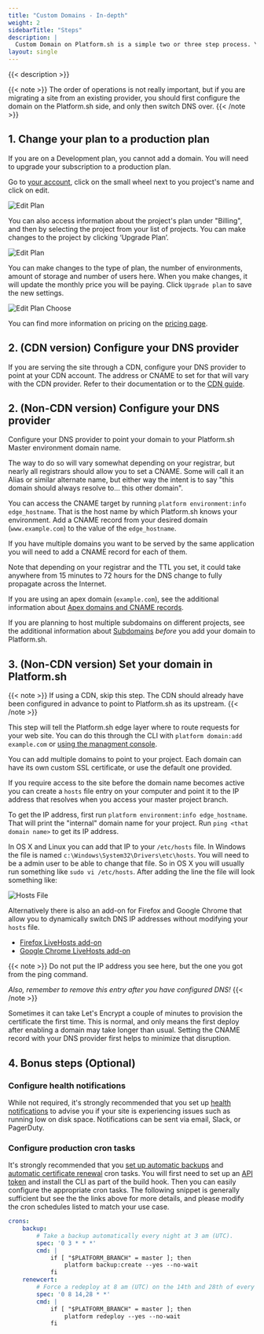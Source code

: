```yaml
---
title: "Custom Domains - In-depth"
weight: 2
sidebarTitle: "Steps"
description: |
  Custom Domain on Platform.sh is a simple two or three step process. You can either use the Platform.sh management console or the CLI to configure your project for production. Once you have gone through it once the whole process usually takes a couple of minutes.
layout: single
---
```


{{< description >}}

{{< note >}}
The order of operations is not really important, but if you are migrating a site from an existing provider, you should first configure the domain on the Platform.sh side, and only then switch DNS over.
{{< /note >}}

## 1. Change your plan to a production plan

If you are on a Development plan, you cannot add a domain. You will need to upgrade your subscription to a production plan.

Go to [your account](https://accounts.platform.sh/user), click on the small wheel next to you project's name and click on edit.

![Edit Plan](/images/management-console/edit-plan.png "0.3")

You can also access information about the project's plan under "Billing", and then by selecting the project from your list of projects. You can make changes to the project by clicking ‘Upgrade Plan’.

![Edit Plan](/images/management-console/billing-plan-upgrade.png "0.6")

You can make changes to the type of plan, the number of environments, amount of storage and number of users here. When you make changes, it will update the monthly price you will be paying. Click `Upgrade plan` to save the new settings.

![Edit Plan Choose](/images/management-console/settings-upgrade-plan.png "0.6")

You can find more information on pricing on the [pricing page](https://platform.sh/pricing).

## 2. (CDN version) Configure your DNS provider

If you are serving the site through a CDN, configure your DNS provider to point at your CDN account.  The address or CNAME to set for that will vary with the CDN provider.  Refer to their documentation or to the [CDN guide](/domains/cdn/_index.md).

## 2. (Non-CDN version) Configure your DNS provider

Configure your DNS provider to point your domain to your Platform.sh Master environment domain name.

The way to do so will vary somewhat depending on your registrar, but nearly all registrars should allow you to set a CNAME.  Some will call it an Alias or similar alternate name, but either way the intent is to say "this domain should always resolve to... this other domain".

You can access the CNAME target by running `platform environment:info edge_hostname`.  That is the host name by which Platform.sh knows your environment.  Add a CNAME record from your desired domain (`www.example.com`) to the value of the `edge_hostname`.

If you have multiple domains you want to be served by the same application you will need to add a CNAME record for each of them.

Note that depending on your registrar and the TTL you set, it could take anywhere from 15 minutes to 72 hours for the DNS change to fully propagate across the Internet.

If you are using an apex domain (`example.com`), see the additional information about [Apex domains and CNAME records](/domains/in-depth/dns.md).

If you are planning to host multiple subdomains on different projects, see the additional information about [Subdomains](/domains/in-depth/subdomains.md) *before* you add your domain to Platform.sh.

## 3. (Non-CDN version) Set your domain in Platform.sh

{{< note >}}
If using a CDN, skip this step.  The CDN should already have been configured in advance to point to Platform.sh as its upstream.
{{< /note >}}

This step will tell the Platform.sh edge layer where to route requests for your web site. You can do this through the CLI with `platform domain:add example.com` or  [using the managment console](/administration/web/configure-project.md#domains).

You can add multiple domains to point to your project. Each domain can have its own custom SSL certificate, or use the default one provided.

If you require access to the site before the domain name becomes active you can create a `hosts` file entry on your computer and point it to the IP address that resolves when you access your master project branch.

To get the IP address, first run `platform environment:info edge_hostname`.  That will print the "internal" domain name for your project.  Run `ping <that domain name>` to get its IP address.

In OS X and Linux you can add that IP  to your `/etc/hosts` file.  In Windows the file is named `c:\Windows\System32\Drivers\etc\hosts`. You will need to be a admin user to be able to change that file. So in OS X you will usually run something like `sudo vi /etc/hosts`. After adding the line the file will look something like:

![Hosts File](/images/config-files/hosts-file.png "0.4")

Alternatively there is also an add-on for Firefox and Google Chrome that allow you to dynamically switch DNS IP addresses without modifying your `hosts` file.

* [Firefox LiveHosts add-on](https://addons.mozilla.org/en-US/firefox/addon/livehosts/)
* [Google Chrome LiveHosts add-on](https://chrome.google.com/webstore/detail/livehosts/hdpoplemgeaioijkmoebnnjcilfjnjdi?hl=en)

{{< note >}}
Do not put the IP address you see here, but the one you got from the ping command.

*Also, remember to remove this entry after you have configured DNS!*
{{< /note >}}

Sometimes it can take Let's Encrypt a couple of minutes to provision the certificate the first time. This is normal, and only means the first deploy after enabling a domain may take longer than usual.  Setting the CNAME record with your DNS provider first helps to minimize that disruption.

## 4. Bonus steps (Optional)

### Configure health notifications

While not required, it's strongly recommended that you set up [health notifications](/integrations/notifications.md) to advise you if your site is experiencing issues such as running low on disk space.  Notifications can be sent via email, Slack, or PagerDuty.

### Configure production cron tasks

It's strongly recommended that you [set up automatic backups](/administration/backup-and-restore.md#automated-backups) and [automatic certificate renewal](/configuration/routes/https.md#automatic-certificate-renewal) cron tasks.  You will first need to set up an [API token](/development/cli/api-tokens.md) and install the CLI as part of the build hook.  Then you can easily configure the appropriate cron tasks.  The following snippet is generally sufficient but see the the links above for more details, and please modify the cron schedules listed to match your use case.

```yaml
crons:
    backup:
        # Take a backup automatically every night at 3 am (UTC).
        spec: '0 3 * * *'
        cmd: |
            if [ "$PLATFORM_BRANCH" = master ]; then
                platform backup:create --yes --no-wait
            fi
    renewcert:
        # Force a redeploy at 8 am (UTC) on the 14th and 28th of every month.
        spec: '0 8 14,28 * *'
        cmd: |
            if [ "$PLATFORM_BRANCH" = master ]; then
                platform redeploy --yes --no-wait
            fi
```
